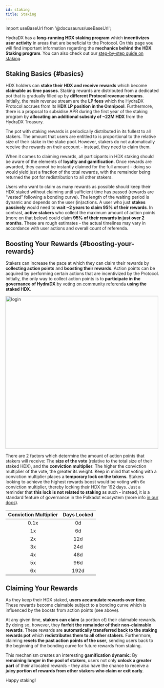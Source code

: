 ```yaml
---
id: staking
title: Staking
---
```


import useBaseUrl from '@docusaurus/useBaseUrl';

HydraDX has a **long-running HDX staking program** which **incentivizes user activity** in areas that are beneficial to the Protocol. On this page you will find important information regarding the **mechanics behind the HDX Staking program**. You can also check out our [step-by-step guide on staking](/howto_stake).

## Staking Basics {#basics}

HDX holders can **stake their HDX and receive rewards** which become **claimable as time passes**. Staking rewards are distributed from a dedicated pot that is gradually filled up by **different Protocol revenue streams**. Initially, the main revenue stream are the **LP fees** which the HydraDX Protocol accrues from its **HDX LP position in the Omnipool**. Furthermore, there is a proposal to subsidise APR during the first year of the staking program by **allocating an additional subsidy of ~22M HDX** from the HydraDX Treasury.

The pot with staking rewards is periodically distributed in its fullest to all stakers. The amount that users are entitled to is proportional to the relative size of their stake in the stake pool. However, stakers do not automatically receive the rewards on their account - instead, they need to claim them.

When it comes to claiming rewards, all participants in HDX staking should be aware of the elements of **loyalty and gamification**. Once rewards are awarded, they cannot be instantly claimed for the full amount - doing so would yield just a fraction of the total rewards, with the remainder being returned the pot for redistribution to all other stakers.

Users who want to claim as many rewards as possible should keep their HDX staked without claiming until sufficient time has passed (rewards are “vested” following a bonding curve). The length of the waiting period is dynamic and depends on the user (in)actions. A user who just **stakes passively** would need to **wait ~2 years to claim 95% of their rewards**. In contrast, **active stakers** who collect the maximum amount of action points (more on that below) could claim **95% of their rewards in just over 2 months.** These are rough estimates - the actual timelines may vary in accordance with user actions and overall count of referenda.

## Boosting Your Rewards {#boosting-your-rewards}

Stakers can increase the pace at which they can claim their rewards by **collecting action points** and **boosting their rewards**. Action points can be acquired by performing certain actions that are incentivized by the Protocol. Initially, the only way to collect action points is to **participate in the governance of HydraDX** by [voting on community referenda](https://hydradx.subsquare.io/democracy/referenda) **using the staked HDX**.

<div style={{textAlign: 'center'}}>
  <img alt="login" src={useBaseUrl('/staking/rewards_bonding_curve.jpg')} width="500px" />
</div>

There are 2 factors which determine the amount of action points that stakers will receive: The **size of the vote** (relative to the total size of their staked HDX), and the **conviction multiplier**. The higher the conviction multiplier of the vote, the greater its weight. Keep in mind that voting with a conviction multiplier places a **temporary lock on the tokens**. Stakers looking to achieve the highest rewards boost would be voting with 6x conviction multiplier, thereby locking their HDX for 192 days. Just a reminder that **this lock is not related to staking** as such - instead, it is a standard feature of governance in the Polkadot ecosystem (more info [in our docs](/democracy_referenda#referenda-votes-weighing)).

| Conviction Multiplier | Days Locked |
|:---------------------:|:-----------:|
| 0.1x                  |  0d         |
| 1x                    |  6d         |
| 2x                    |  12d        |
| 3x                    |  24d        |
| 4x                    |  48d        |
| 5x                    |  96d        |
| 6x                    |  192d       |

## Claiming Your Rewards

As they keep their HDX staked, **users accumulate rewards over time**. These rewards become claimable subject to a bonding curve which is influenced by the boosts from action points (see above).

At any given time, **stakers can claim** (a portion of) their claimable rewards. By doing so, however, they **forfeit the remainder of their non-claimable rewards**. These rewards are **automatically transferred back to the staking rewards pot** which **redistributes them to all other stakers**. Furthermore, claiming **resets the past action points of the user**, sending users back to the beginning of the bonding curve for future rewards from staking.

This mechanism creates an interesting **gamification dynamic**: By **remaining longer in the pool of stakers**, users not only **unlock a greater part** of their allocated rewards - they also have the chance to receive a **juicy portion of rewards from other stakers who claim or exit early**.

Happy staking!
